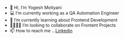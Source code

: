 - 👋 Hi, I’m Yogesh Motiyani
- 💻 I’m currently working as a QA Automation Engineer
- 🌱 I’m currently learning about Frontend Development
- 🫱🏻‍🫲🏼 I’m looking to collaborate on Frontent Projects
- 📫 How to reach me ...[Linkedin](https://www.linkedin.com/in/yogesh-motiyani-140984158/)

<!---
yogeshmotiyani12/yogeshmotiyani12 is a ✨ special ✨ repository because its `README.md` (this file) appears on your GitHub profile.
You can click the Preview link to take a look at your changes.
--->
